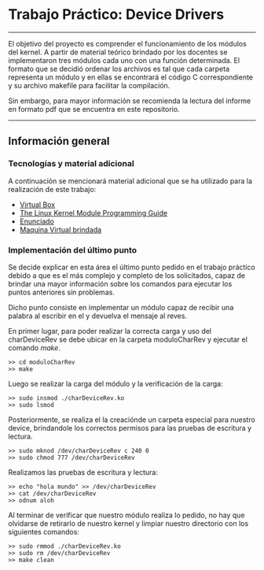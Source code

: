 # Trabajo Práctico: Device Drivers
***
El objetivo del proyecto es comprender el funcionamiento de los módulos del kernel. A partir de material teórico brindado por los docentes se implementaron 
tres módulos cada uno con una función determinada. El formato que se decidió ordenar los archivos es tal que cada carpeta representa un módulo y en ellas se encontrará
el código C correspondiente y su archivo makefile para facilitar la compilación.

Sin embargo, para mayor información se recomienda la lectura del informe en formato pdf que se encuentra en este repositorio.
***
## Información general
### Tecnologías y material adicional
A continuación se mencionará material adicional que se ha utilizado para la realización de este trabajo:
* [Virtual Box](https://drive.google.com/file/d/1okMXF12jF2ePF_8rbaLlEZFmlI-efc66/view?usp=drive_link)
* [The Linux Kernel Module Programming Guide](https://drive.google.com/file/d/13DDYExiDclWYDp4rIYGxsOYr4hiIS_rL/view?usp=sharing)
* [Enunciado](https://drive.google.com/file/d/1lO1Ny8hYwJaefI_TGdp-iXq5uT3uA_be/view?usp=sharing)
* [Maquina Virtual brindada](https://drive.google.com/file/d/1NrkzMOM3EC9-55VPpU-ZjR1VfAiyE5aF/view?usp=drive_link)

### Implementación del último punto
Se decide explicar en esta área el último punto pedido en el trabajo práctico debido a que es el más complejo y completo de los solicitados, capaz de brindar una
mayor información sobre los comandos para ejecutar los puntos anteriores sin problemas.

Dicho punto consiste en implementar un módulo capaz de recibir una palabra al escribir en el y devuelva el mensaje al reves.

En primer lugar, para poder realizar la correcta carga y uso del charDeviceRev se debe ubicar en la carpeta moduloCharRev y ejecutar el comando *make*.
```
>> cd moduloCharRev
>> make
```
Luego se realizar la carga del módulo y la verificación de la carga:
```
>> sudo insmod ./charDeviceRev.ko
>> sudo lsmod
```
Posteriormente, se realiza el la creaciónde un carpeta especial para nuestro device, brindandole los correctos permisos para las pruebas de escritura y lectura.
```
>> sudo mknod /dev/charDeviceRev c 240 0
>> sudo chmod 777 /dev/charDeviceRev
```
Realizamos las pruebas de escritura y lectura:
```
>> echo "hola mundo" >> /dev/charDeviceRev
>> cat /dev/charDeviceRev
>> odnum aloh
```
Al terminar de verificar que nuestro módulo realiza lo pedido, no hay que olvidarse de retirarlo de nuestro kernel y limpiar nuestro directorio con los siguientes comandos:
```
>> sudo rmmod ./charDeviceRev.ko
>> sudo rm /dev/charDeviceRev
>> make clean
```
